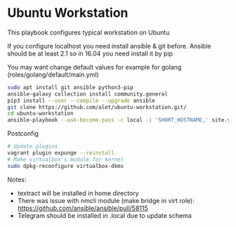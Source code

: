 # Ubuntu Workstation

This playbook configures typical workstation on Ubuntu

If you configure localhost you need install ansible & git before. Ansible should be at least 2.1 so in 16.04 you need install it by pip

You may want change default values for example for golang (roles/golang/default/main.yml)

```sh
sudo apt install git ansible python3-pip
ansible-galaxy collection install community.general
pip3 install --user --compile --upgrade ansible
git clone https://github.com/alet/ubuntu-workstation.git/
cd ubuntu-workstation
ansible-playbook --ask-become-pass -c local -i 'SHORT_HOSTNAME,' site.yml
```
Postconfig
```sh
# Update plugins
vagrant plugin expunge --reinstall
# Make virtualbox's module for kernel
sudo dpkg-reconfigure virtualbox-dkms
```
Notes:
- textract will be installed in home directory
- There was issue with nmcli module (make bridge in virt role): https://github.com/ansible/ansible/pull/58115
- Telegram should be installed in .local due to update schema
